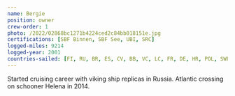 ```yaml
---
name: Bergie
position: owner
crew-order: 1
photo: /2022/02868bc1271b4224ced2c84bb018151e.jpg
certifications: [SBF Binnen, SBF See, UBI, SRC]
logged-miles: 9214
logged-year: 2001
countries-sailed: [FI, RU, BR, ES, CV, BB, VC, LC, FR, DE, HR, POL, SWE, DK, AX, EST ]
---
```

Started cruising career with viking ship replicas in Russia.
Atlantic crossing on schooner Helena in 2014.
